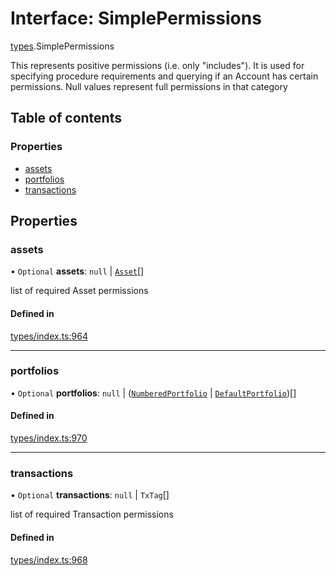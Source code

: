# Interface: SimplePermissions

[types](../wiki/types).SimplePermissions

This represents positive permissions (i.e. only "includes"). It is used
  for specifying procedure requirements and querying if an Account has certain
  permissions. Null values represent full permissions in that category

## Table of contents

### Properties

- [assets](../wiki/types.SimplePermissions#assets)
- [portfolios](../wiki/types.SimplePermissions#portfolios)
- [transactions](../wiki/types.SimplePermissions#transactions)

## Properties

### assets

• `Optional` **assets**: ``null`` \| [`Asset`](../wiki/api.entities.Asset.Asset)[]

list of required Asset permissions

#### Defined in

[types/index.ts:964](https://github.com/PolymathNetwork/polymesh-sdk/blob/31dfa0dc/src/types/index.ts#L964)

___

### portfolios

• `Optional` **portfolios**: ``null`` \| ([`NumberedPortfolio`](../wiki/api.entities.NumberedPortfolio.NumberedPortfolio) \| [`DefaultPortfolio`](../wiki/api.entities.DefaultPortfolio.DefaultPortfolio))[]

#### Defined in

[types/index.ts:970](https://github.com/PolymathNetwork/polymesh-sdk/blob/31dfa0dc/src/types/index.ts#L970)

___

### transactions

• `Optional` **transactions**: ``null`` \| `TxTag`[]

list of required Transaction permissions

#### Defined in

[types/index.ts:968](https://github.com/PolymathNetwork/polymesh-sdk/blob/31dfa0dc/src/types/index.ts#L968)
